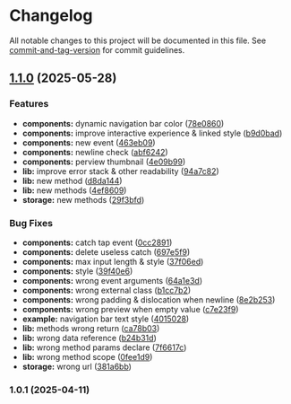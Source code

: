 # Changelog

All notable changes to this project will be documented in this file. See [commit-and-tag-version](https://github.com/absolute-version/commit-and-tag-version) for commit guidelines.

## [1.1.0](https://github.com/logedx/delta-x-ui/compare/v1.0.1...v1.1.0) (2025-05-28)


### Features

* **components:** dynamic navigation bar color ([78e0860](https://github.com/logedx/delta-x-ui/commit/78e0860cda1fab41e694e9998df9cdc462d5592f))
* **components:** improve interactive experience & linked style ([b9d0bad](https://github.com/logedx/delta-x-ui/commit/b9d0bada1c93f9eeb62e2f8fdf728c42eb5206d7))
* **components:** new event ([463eb09](https://github.com/logedx/delta-x-ui/commit/463eb098b20d3cff3aabae19ba5a2e457f392ed0))
* **components:** newline check ([abf6242](https://github.com/logedx/delta-x-ui/commit/abf62429b2c6f002b3e2f99995d6b3dccd700a68))
* **components:** perview thumbnail ([4e09b99](https://github.com/logedx/delta-x-ui/commit/4e09b9968c113de6b68c26531f713ab9a29a62b7))
* **lib:** improve error stack & other readability ([94a7c82](https://github.com/logedx/delta-x-ui/commit/94a7c8257fef01bc9d8b0ddf6193eebe13d88579))
* **lib:** new method ([d8da144](https://github.com/logedx/delta-x-ui/commit/d8da1446e18381dda73d72cab5457bf252089134))
* **lib:** new methods ([4ef8609](https://github.com/logedx/delta-x-ui/commit/4ef86099105d59009a5ed30ad670f0310d209809))
* **storage:** new methods ([29f3bfd](https://github.com/logedx/delta-x-ui/commit/29f3bfd75f419a7f7de9cf3e4ab67b0330e629de))


### Bug Fixes

* **components:** catch tap event ([0cc2891](https://github.com/logedx/delta-x-ui/commit/0cc2891c6af16688ff9bb941813d665b88493b5a))
* **components:** delete useless catch ([697e5f9](https://github.com/logedx/delta-x-ui/commit/697e5f9eaa7d533b576ac181baf798561a5d2ad4))
* **components:** max input length & style ([37f06ed](https://github.com/logedx/delta-x-ui/commit/37f06ed5adb27543e3c7a8d60687978b4bc88863))
* **components:** style ([39f40e6](https://github.com/logedx/delta-x-ui/commit/39f40e6922073b91315c3f082a0bc64e1bd99ff3))
* **components:** wrong event arguments ([64a1e3d](https://github.com/logedx/delta-x-ui/commit/64a1e3d98a83839e7cc6f3169353b38debb7da0b))
* **components:** wrong external class ([b1cc7b2](https://github.com/logedx/delta-x-ui/commit/b1cc7b2512249473c5bbf221a670f6b14aa7d45b))
* **components:** wrong padding & dislocation when newline ([8e2b253](https://github.com/logedx/delta-x-ui/commit/8e2b25339340bdab111598f957a4064a0346f85a))
* **components:** wrong preview when empty value ([c7e23f9](https://github.com/logedx/delta-x-ui/commit/c7e23f903cb3547806e6fd27d63893729edf3435))
* **example:** navigation bar text style ([4015028](https://github.com/logedx/delta-x-ui/commit/401502874c3491ae9ac20f9a14c90b733d30be4d))
* **lib:** methods wrong return ([ca78b03](https://github.com/logedx/delta-x-ui/commit/ca78b035e12f61b2aa600d2bfcba3294b78fb4e5))
* **lib:** wrong data reference ([b24b31d](https://github.com/logedx/delta-x-ui/commit/b24b31d5d6b44ecf9a9579005946bca7cc78cd26))
* **lib:** wrong method params declare ([7f6617c](https://github.com/logedx/delta-x-ui/commit/7f6617c7fc790208ab094658c40ed91ba2affc9b))
* **lib:** wrong method scope ([0fee1d9](https://github.com/logedx/delta-x-ui/commit/0fee1d9b2421da1fe248b3502445a555cb7ef0ca))
* **storage:** wrong url ([381a6bb](https://github.com/logedx/delta-x-ui/commit/381a6bbbb9013bef7017f57f68e2f31dc7bd5bf1))

### 1.0.1 (2025-04-11)
